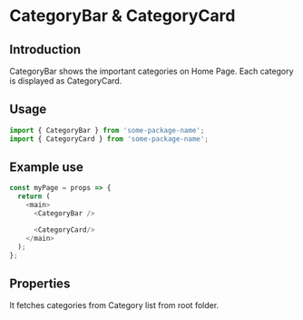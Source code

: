 # CategoryBar & CategoryCard

## Introduction

CategoryBar shows the important categories on Home Page. Each category is displayed as CategoryCard. 

## Usage

```javascript
import { CategoryBar } from 'some-package-name';
import { CategoryCard } from 'some-package-name';
```

## Example use

```javascript
const myPage = props => {
  return (
    <main>
      <CategoryBar />

      <CategoryCard/>
    </main>
  );
};
```

## Properties

It fetches categories from Category list from root folder. 
